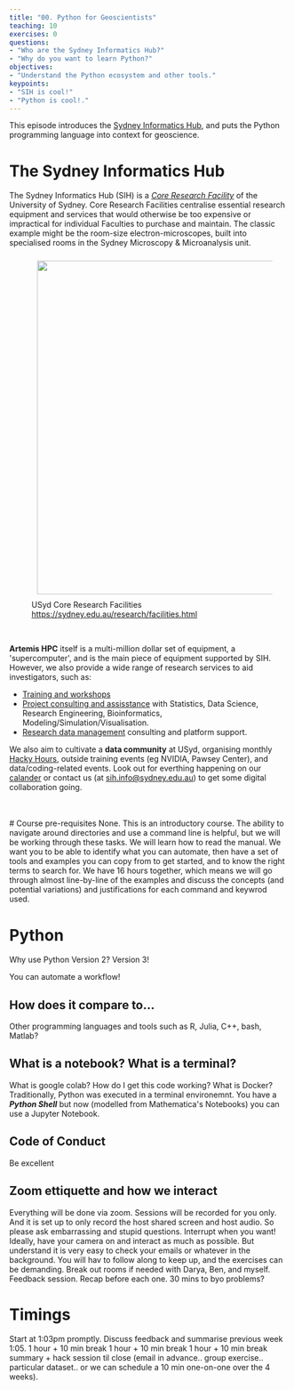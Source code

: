 ```yaml
---
title: "00. Python for Geoscientists"
teaching: 10
exercises: 0
questions:
- "Who are the Sydney Informatics Hub?"
- "Why do you want to learn Python?"
objectives:
- "Understand the Python ecosystem and other tools."
keypoints:
- "SIH is cool!"
- "Python is cool!."
---
```

This episode introduces the [Sydney Informatics Hub](https://informatics.sydney.edu.au/), and puts the Python programming language into context for geoscience.


# The Sydney Informatics Hub

The Sydney Informatics Hub (SIH) is a _[Core Research Facility](https://sydney.edu.au/research/facilities.html)_ of the University of Sydney. Core Research Facilities centralise essential research equipment and services that would otherwise be too expensive or impractical for individual Faculties to purchase and maintain. The classic example might be the room-size electron-microscopes, built into specialised rooms in the Sydney Microscopy & Microanalysis unit.

<figure>
  <img src="{{ page.root }}/fig/01_crf.png" style="margin:10px;width:600px"/>
  <figcaption> USyd Core Research Facilities <a href="https://sydney.edu.au/research/facilities.html">https://sydney.edu.au/research/facilities.html</a></figcaption>
</figure><br>

**Artemis HPC** itself is a multi-million dollar set of equipment, a 'supercomputer', and is the main piece of equipment supported by SIH. However, we also provide a wide range of research services to aid investigators, such as:

* [Training and workshops](https://sydney.edu.au/research/facilities/sydney-informatics-hub/workshops-and-training.html)
* [Project consulting and assisstance](https://sydney.edu.au/research/facilities/sydney-informatics-hub/project-support.html) with Statistics, Data Science, Research Engineering, Bioinformatics, Modeling/Simulation/Visualisation.
* [Research data management](https://sydney.edu.au/research/facilities/sydney-informatics-hub/digital-research-infrastructure.html) consulting and platform support.

We also aim to cultivate a **data community** at USyd, organising monthly [Hacky Hours](https://sydney.edu.au/research/facilities/sydney-informatics-hub/workshops-and-training/hacky-hour.html), outside training events (eg NVIDIA, Pawsey Center), and data/coding-related events. Look out for everthing happening on our [calander](https://www.sydney.edu.au/research/facilities/sydney-informatics-hub/workshops-and-training/training-calendar.html) or contact us (at sih.info@sydney.edu.au) to get some digital collaboration going.

<br>


<br>
# Course pre-requisites
None. This is an introductory course. The ability to navigate around directories and use a command line is helpful, but we will be working through these tasks. We will learn how to read the manual. We want you to be able to identify what you can automate, then have a set of tools and examples you can copy from to get started, and to know the right terms to search for. We have 16 hours together, which means we will go through almost line-by-line of the examples and discuss the concepts (and potential variations) and justifications for each command and keywrod used.

# Python

Why use Python
Version 2?
Version 3!

You can automate a workflow! 

## How does it compare to...
Other programming languages and tools such as R, Julia, C++, bash, Matlab?

## What is a notebook? What is a terminal?

What is google colab?
How do I get this code working?
What is Docker?
Traditionally, Python was executed in a terminal environemnt.
You have a ***Python Shell*** but now (modelled from Mathematica's Notebooks) you can use a Jupyter Notebook.

## Code of Conduct
Be excellent

## Zoom ettiquette and how we interact
Everything will be done via zoom. Sessions will be recorded for you only. And it is set up to only record the host shared screen and host audio. So please ask embarrassing and stupid questions.
Interrupt when you want!
Ideally, have your camera on and interact as much as possible. But understand it is very easy to check your emails or whatever in the background.
You will hav to follow along to keep up, and the exercises can be demanding.
Break out rooms if needed with Darya, Ben, and myself.
Feedback session. Recap before each one. 30 mins to byo problems?

# Timings

Start at 1:03pm promptly. Discuss feedback and summarise previous week 
1:05. 1 hour + 10 min break
1 hour + 10 min break
1 hour + 10 min break
summary + hack session til close (email in advance.. group exercise.. particular dataset.. or we can schedule a 10 min one-on-one over the 4 weeks).


